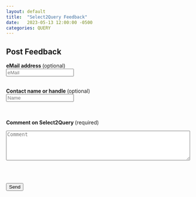 ```yaml
---
layout: default
title:  "Select2Query Feedback"
date:   2023-05-13 12:00:00 -0500
categories: QUERY
---
```


## Post Feedback


<form 
  id="select2queryfeedback-form"
  method="POST" 
  action="https://script.google.com/macros/s/AKfycbz7i25W1Fqif4rjT3xHIqinttC3znAix-L8AHw8UUnrWTw1gYW92cq-l8t0CgAruKF7/exec"
  
>
  <label for="eMail"><b>eMail address </b>(optional)</label><br>
  <input name="eMail" type="email" placeholder="eMail" >

  <br>
  <label for="Name"><b>Contact name or handle </b>(optional)</label><br>
  <input name="Name" type="text" placeholder="Name" >

  <br><br>
  <label for="Comment"><b>Comment on Select2Query </b>(required)</label>
  <textarea id="Comment" name="Comment" rows="5" cols="60" placeholder="Comment" required></textarea>
  <br><br>

  <input type="hidden" name="Project" value="Select2Query" />

  <button type="submit">Send</button>

   <script src="{{ '/assets/js/Web2QueryFeedback.js' | relative_url }}"></script>
</form>